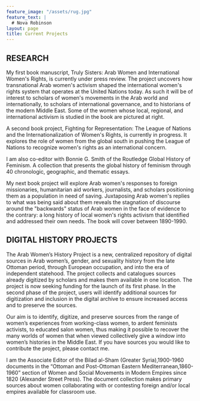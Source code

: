```yaml
---
feature_image: "/assets/rug.jpg"
feature_text: |
  # Nova Robinson
layout: page
title: Current Projects
---
```


## RESEARCH
My first book manuscript, Truly Sisters: Arab Women and International Women's Rights, is currently under press review. The project uncovers how transnational Arab women's activism shaped the international women's rights system that operates at the United Nations today. As such it will be of interest to scholars of women's movements in the Arab world and internationally, to scholars of international governance, and to historians of the modern Middle East. Some of the women whose local, regional, and international activism is studied in the book are pictured at right.

A second book project, Fighting for Representation: The League of Nations and the Internationalization of Women's Rights, is currently in progress. It explores the role of women from the global south in pushing the League of Nations to recognize women's rights as an international concern.

I am also co-editor with Bonnie G. Smith of the Routledge Global History of Feminism. A collection that presents the global history of feminism through 40 chronologic, geographic, and thematic essays.

My next book project will explore Arab women's responses to foreign missionaries, humanitarian aid workers, journalists, and scholars positioning them as a population in need of saving. Juxtaposing Arab women's replies to what was being said about them reveals the stagnation of discourse around the "backwards" status of Arab women in the face of evidence to the contrary: a long history of local women's rights activism that identified and addressed their own needs. The book will cover between 1890-1990.

## DIGITAL HISTORY PROJECTS
The Arab Women’s History Project is a new, centralized repository of digital sources in Arab women’s, gender, and sexuality history from the late Ottoman period, through European occupation, and into the era of independent statehood. The project collects and catalogues sources already digitized by scholars and makes them available in one location. The project is now seeking funding for the launch of its first phase. In the second phase of the project, users will identify additional sources for digitization and inclusion in the digital archive to ensure increased access and to preserve the sources.

Our aim is to identify, digitize, and preserve sources from the range of women’s experiences from working-class women, to ardent feminists activists, to educated salon women, thus making it possible to recover the many worlds of women that when viewed collectively give a window into women’s histories in the Middle East. If you have sources you would like to contribute the project, please contact me.

I am the Associate Editor of the Bilad al-Sham (Greater Syria),1900-1960 documents in the “Ottoman and Post-Ottoman Eastern Mediterranean,1860-1960” section of Women and Social Movements in Modern Empires since 1820 (Alexander Street Press). The document collection makes primary sources about women collaborating with or contesting foreign and/or local empires available for classroom use.
